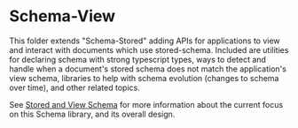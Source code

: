# Schema-View

This folder extends "Schema-Stored" adding APIs for applications to view and interact with documents which use stored-schema.
Included are utilities for declaring schema with strong typescript types,
ways to detect and handle when a document's stored schema does not match the application's view schema,
libraries to help with schema evolution (changes to schema over time), and other related topics.

See [Stored and View Schema](../schema-stored/Stored&#32;and&#32;View&#32;Schema.md)
for more information about the current focus on this Schema library, and its overall design.